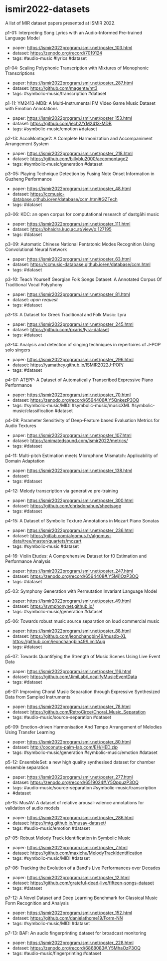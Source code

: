 # ismir2022-datasets
A list of MIR dataset papers presented at ISMIR 2022.

p1-01: Interpreting Song Lyrics with an Audio-Informed Pre-trained Language Model
- paper: https://ismir2022program.ismir.net/poster_103.html
- dataset: https://zenodo.org/record/7019124
- tags: #audio-music #lyrics #dataset 

p1-04: Scaling Polyphonic Transcription with Mixtures of Monophonic Transcriptions
- paper: https://ismir2022program.ismir.net/poster_287.html
- dataset: https://github.com/magenta/mt3
- tags: #symbolic-music/transcription #dataset

p1-11: YM2413-MDB: A Multi-Instrumental FM Video Game Music Dataset with Emotion Annotations
- paper: https://ismir2022program.ismir.net/poster_153.html
- dataset: https://github.com/jech2/YM2413-MDB
-  tags: #symbolic-music/emotion #dataset 

p2-13: AccoMontage2: A Complete Harmonization and Accompaniment Arrangement System
- paper: https://ismir2022program.ismir.net/poster_218.html
- dataset: https://github.com/billyblu2000/accomontage2
- tags: #symbolic-music/generation #dataset

p3-05: Playing Technique Detection by Fusing Note Onset Information in Guzheng Performance
- paper: https://ismir2022program.ismir.net/poster_48.html
- dataset: https://ccmusic-database.github.io/en/database/ccm.html#GZTech
- tags: #dataset

p3-06: KDC: an open corpus for computational research of dastgāhi music
- paper: https://ismir2022program.ismir.net/poster_111.html 
- dataset: https://phaidra.kug.ac.at/view/o:127195
- tags: #dataset 

p3-09: Automatic Chinese National Pentatonic Modes Recognition Using Convolutional Neural Network
- paper: https://ismir2022program.ismir.net/poster_63.html
- dataset: https://ccmusic-database.github.io/en/database/ccm.html
- tags: #dataset
 
p3-10: Teach Yourself Georgian Folk Songs Dataset: A Annotated Corpus Of Traditional Vocal Polyphony
- paper: https://ismir2022program.ismir.net/poster_81.html
- dataset: *upon request*
- tags: #dataset

p3-13: A Dataset for Greek Traditional and Folk Music: Lyra
- paper: https://ismir2022program.ismir.net/poster_245.html
- dataset: https://github.com/pxaris/lyra-dataset
- tags:  #dataset 

p3-14: Analysis and detection of singing techniques in repertoires of J-POP solo singers
- paper: https://ismir2022program.ismir.net/poster_296.html
- dataset: https://yamathcy.github.io/ISMIR2022J-POP/
- tags: #dataset

p4-07: ATEPP: A Dataset of Automatically Transcribed Expressive Piano Performance
- paper: https://ismir2022program.ismir.net/poster_70.html
- dataset: https://zenodo.org/record/6564406#.Y5QnkezP3OQ
- tags: #symbolic-music/MIDI #symbolic-music/musicXML #symbolic-music/classification  #dataset

p4-09: Parameter Sensitivity of Deep-Feature based Evaluation Metrics for Audio Textures
- paper: https://ismir2022program.ismir.net/poster_107.html
- dataset: https://animatedsound.com/ismir2022/metrics/
- tags: #dataset

p4-11: Multi-pitch Estimation meets Microphone Mismatch: Applicability of Domain Adaptation
- paper: https://ismir2022program.ismir.net/poster_138.html
- dataset: 
- tags: #dataset

p4-12: Melody transcription via generative pre-training
- paper: https://ismir2022program.ismir.net/poster_300.html
- dataset: https://github.com/chrisdonahue/sheetsage
- tags: #dataset

p4-15: A Dataset of Symbolic Texture Annotations in Mozart Piano Sonatas
- paper: https://ismir2022program.ismir.net/poster_236.html
- dataset: https://gitlab.com/algomus.fr/algomus-data/tree/master/quartets/mozart
- tags: #symbolic-music #dataset

p4-16: Violin Etudes: A Comprehensive Dataset for f0 Estimation and Performance Analysis
- paper: https://ismir2022program.ismir.net/poster_247.html
- dataset: https://zenodo.org/record/6564408#.Y5Mj1OzP3OQ
- tags: #dataset 

p5-03: Symphony Generation with Permutation Invariant Language Model
- paper: https://ismir2022program.ismir.net/poster_49.html
- dataset: https://symphonynet.github.io/
- tags: #symbolic-music/generation  #dataset

p5-06: Towards robust music source separation on loud commercial music
- paper: https://ismir2022program.ismir.net/poster_88.html
- dataset: https://github.com/jeonchangbin49/musdb-XL https://github.com/jeonchangbin49/LimitAug
- tags: #dataset

p5-07: Towards Quantifying the Strength of Music Scenes Using Live Event Data
- paper: https://ismir2022program.ismir.net/poster_116.html
- dataset: https://github.com/JimiLab/LocalifyMusicEventData
- tags: #dataset

p6-07: Improving Choral Music Separation through Expressive Synthesized Data from Sampled Instruments
- paper: https://ismir2022program.ismir.net/poster_78.html
- dataset: https://github.com/RetroCirce/Choral_Music_Separation
- tags: #audio-music/source-separation #dataset

p6-09: Emotion-driven Harmonisation And Tempo Arrangement of Melodies Using Transfer Learning
- paper: https://ismir2022program.ismir.net/poster_80.html
- dataset: http://coconuts-palm-lab.com/EH/HED.zip
- tags: #symbolic-music/generation #symbolic-music/emotion #dataset 

p5-12: EnsembleSet: a new high quality synthesised dataset for chamber ensemble separation
- paper: https://ismir2022program.ismir.net/poster_277.html
- dataset: https://zenodo.org/record/6519024#.Y5QppuzP3OQ
- tags: #audio-music/source-separation #symbolic-music/transcription 
- #dataset

p5-15: MusAV: A dataset of relative arousal-valence annotations for validation of audio models
- paper: https://ismir2022program.ismir.net/poster_286.html
- dataset: https://mtg.github.io/musav-dataset/
- tags: #audio-music/emotion  #dataset

p7-05: Robust Melody Track Identification in Symbolic Music
- paper: https://ismir2022program.ismir.net/poster_7.html
- dataset: https://github.com/maxichu/MelodyTrackIdentification
- tags: #symbolic-music/MIDI   #dataset

p7-06: Tracking the Evolution of a Band's Live Performances over Decades
- paper: https://ismir2022program.ismir.net/poster_12.html
- dataset: https://github.com/grateful-dead-live/fifteen-songs-dataset
- tags: #dataset

p7-12: A Novel Dataset and Deep Learning Benchmark for Classical Music Form Recognition and Analysis
- paper: https://ismir2022program.ismir.net/poster_152.html
- dataset: https://github.com/danielathome19/Form-NN
- tags: #symbolic-music/MIDI  #dataset 


p7-13: BAF: An audio fingerprinting dataset for broadcast monitoring
- paper: https://ismir2022program.ismir.net/poster_228.html
- dataset: https://zenodo.org/record/6868083#.Y5MhaOzP3OQ
- tags: #audio-music/fingerprinting #dataset 
